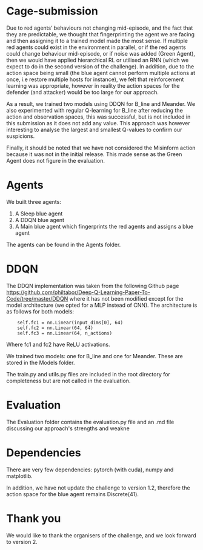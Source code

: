 # Cage-submission

Due to red agents’ behaviours not changing mid-episode, and the fact that they are predictable, we thought that fingerprinting the agent we are facing and then assigning it to a trained model made the most sense. If multiple red agents could exist in the environment in parallel, or if the red agents could change behaviour mid-episode, or if noise was added (Green Agent), then we would have applied hierarchical RL or utilised an RNN (which we expect to do in the second version of the challenge).
In addition, due to the action space being small (the blue agent cannot perform multiple actions at once, i.e restore multiple hosts for instance), we felt that reinforcement learning was appropriate, however in reality the action spaces for the defender (and attacker) would be too large for our approach.

As a result, we trained two models using DDQN for B_line and Meander. We also experimented with regular Q-learning for B_line after reducing the action and observation spaces, this was successful, but is not included in this submission as it does not add any value. This approach was however interesting to analyse the largest and smallest Q-values to confirm our suspicions.

Finally, it should be noted that we have not considered the Misinform action because it was not in the initial release. This made sense as the Green Agent does not figure in the evaluation.

# Agents

We built three agents:
1. A Sleep blue agent 
2. A DDQN blue agent
3. A Main blue agent which fingerprints the red agents and assigns a blue agent

The agents can be found in the Agents folder.

# DDQN

The DDQN implementation was taken from the following Github page https://github.com/philtabor/Deep-Q-Learning-Paper-To-Code/tree/master/DDQN where it has not been modified except for the model architecture (we opted for a MLP instead of CNN). The architecture is as follows for both models:

        self.fc1 = nn.Linear(input_dims[0], 64)
        self.fc2 = nn.Linear(64, 64)
        self.fc3 = nn.Linear(64, n_actions)

Where fc1 and fc2 have ReLU activations.

We trained two models: one for B_line and one for Meander. These are stored in the Models folder.

The train.py and utils.py files are included in the root directory for completeness but are not called in the evaluation.

# Evaluation

The Evaluation folder contains the evaluation.py file and an .md file discussing our approach's strengths and weakne
# Dependencies

There are very few dependencies: pytorch (with cuda), numpy and matplotlib.

In addition, we have not update the challenge to version 1.2, therefore the action space for the blue agent remains Discrete(41).

# Thank you

We would like to thank the organisers of the challenge, and we look forward to version 2.
